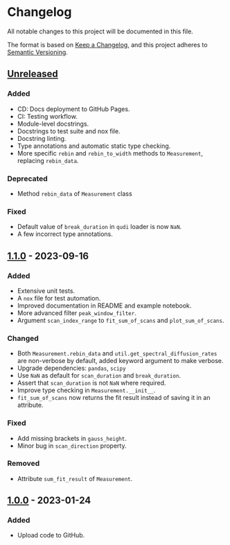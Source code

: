 # Changelog

All notable changes to this project will be documented in this file.

The format is based on [Keep a Changelog](https://keepachangelog.com/en/1.0.0/),
and this project adheres to [Semantic Versioning](https://semver.org/spec/v2.0.0.html).

## [Unreleased]

### Added

- CD: Docs deployment to GitHub Pages.
- CI: Testing workflow.
- Module-level docstrings.
- Docstrings to test suite and nox file.
- Docstring linting.
- Type annotations and automatic static type checking.
- More specific `rebin` and `rebin_to_width` methods to `Measurement`, replacing `rebin_data`.

### Deprecated

- Method `rebin_data` of `Measurement` class

### Fixed

- Default value of `break_duration` in `qudi` loader is now `NaN`.
- A few incorrect type annotations.

## [1.1.0] - 2023-09-16

### Added

- Extensive unit tests.
- A `nox` file for test automation.
- Improved documentation in README and example notebook.
- More advanced filter `peak_window_filter`.
- Argument `scan_index_range` to `fit_sum_of_scans` and `plot_sum_of_scans`.

### Changed

- Both `Measurement.rebin_data` and `util.get_spectral_diffusion_rates` are non-verbose by default, added keyword argument to make verbose.
- Upgrade dependencies: `pandas`, `scipy`
- Use `NaN` as default for `scan_duration` and `break_duration`.
- Assert that `scan_duration` is not `NaN` where required.
- Improve type checking in `Measurement.__init__`.
- `fit_sum_of_scans` now returns the fit result instead of saving it in an attribute.

### Fixed

- Add missing brackets in `gauss_height`.
- Minor bug in `scan_direction` property.

### Removed

- Attribute `sum_fit_result` of `Measurement`.

## [1.0.0] - 2023-01-24

### Added

- Upload code to GitHub.

[unreleased]: https://github.com/Integrated-Quantum-Photonics-Group/pleasant/compare/v1.1.0...HEAD
[1.1.0]: https://github.com/Integrated-Quantum-Photonics-Group/pleasant/compare/v1.0.0...v1.1.0
[1.0.0]: https://github.com/Integrated-Quantum-Photonics-Group/pleasant/releases/tag/v1.0.0
